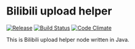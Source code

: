 # Bilibili upload helper

[![Release](https://img.shields.io/github/release/shuieryin/bilibili_upload.svg)](https://github.com/shuieryin/bilibili_upload/releases/latest)
[![Build Status](https://travis-ci.org/shuieryin/bilibili_upload.svg?branch=master)](https://travis-ci.org/shuieryin/bilibili_upload)
[![Code Climate](http://img.shields.io/badge/code_climate-Java_1.8-brightgreen.svg)](http://www.oracle.com/technetwork/java/javase/downloads/index.html)

This is Bilibili upload helper node written in Java.